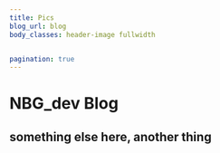 ```yaml
---
title: Pics
blog_url: blog
body_classes: header-image fullwidth


pagination: true
---
```


# NBG_dev Blog
## something else here, another thing
